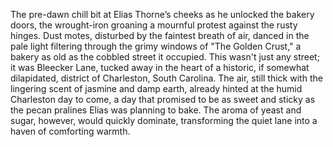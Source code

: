 The pre-dawn chill bit at Elias Thorne’s cheeks as he unlocked the bakery doors, the wrought-iron groaning a mournful protest against the rusty hinges.  Dust motes, disturbed by the faintest breath of air, danced in the pale light filtering through the grimy windows of "The Golden Crust," a bakery as old as the cobbled street it occupied.  This wasn't just any street; it was Bleecker Lane, tucked away in the heart of a historic, if somewhat dilapidated, district of Charleston, South Carolina. The air, still thick with the lingering scent of jasmine and damp earth, already hinted at the humid Charleston day to come, a day that promised to be as sweet and sticky as the pecan pralines Elias was planning to bake.  The aroma of yeast and sugar, however, would quickly dominate, transforming the quiet lane into a haven of comforting warmth.
